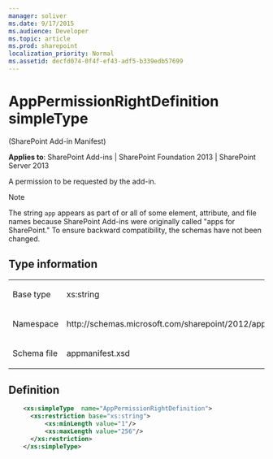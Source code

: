 ```yaml
---
manager: soliver
ms.date: 9/17/2015
ms.audience: Developer
ms.topic: article
ms.prod: sharepoint
localization_priority: Normal
ms.assetid: decfd074-0f4f-ef43-adf5-b339edb57699
---
```


# AppPermissionRightDefinition simpleType 

(SharePoint Add-in Manifest)

**Applies to**: SharePoint Add-ins | SharePoint Foundation 2013 | SharePoint Server 2013

A permission to be requested by the add-in.

> [!NOTE] 
> The string `app` appears as part of or all of some element, attribute, and file names because SharePoint Add-ins were originally called "apps for SharePoint." To ensure backward compatibility, the schemas have not been changed.

## Type information

<table>
<colgroup>
<col width="50%" />
<col width="50%" />
</colgroup>
<tbody>
<tr class="odd">
<td align="left"><p><span class="label">Base type</span></p></td>
<td align="left"><p>xs:string</p></td>
</tr>
<tr class="even">
<td align="left"><p><span class="label">Namespace</span></p></td>
<td align="left"><p>http://schemas.microsoft.com/sharepoint/2012/app/manifest</p></td>
</tr>
<tr class="odd">
<td align="left"><p><span class="label">Schema file</span></p></td>
<td align="left"><p>appmanifest.xsd</p></td>
</tr>
</tbody>
</table>

## Definition

```XML
    <xs:simpleType  name="AppPermissionRightDefinition">  
      <xs:restriction base="xs:string">
          <xs:minLength value="1"/>
          <xs:maxLength value="256"/>
      </xs:restriction>
    </xs:simpleType>
```







